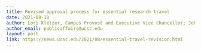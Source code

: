 ```yaml
---
title: Revised approval process for essential research travel
date: 2021-08-18
author: Lori Kletzer, Campus Provost and Executive Vice Chancellor; John MacMillan, Interim Vice Chancellor for Research
author_email: publicaffairs@ucsc.edu
layout: post
link: https://news.ucsc.edu/2021/08/essential-travel-revision.html
---
```

